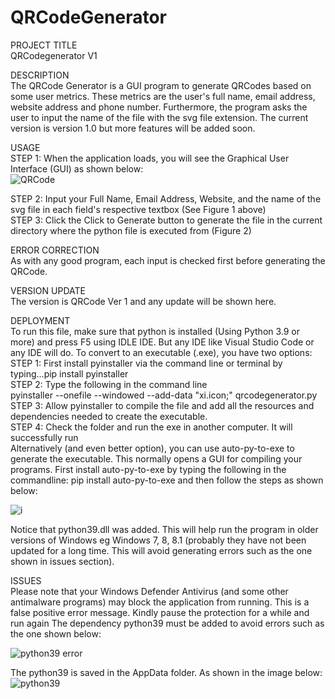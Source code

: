 # QRCodeGenerator

PROJECT TITLE </br>
QRCodegenerator V1

DESCRIPTION</br>
The QRCode Generator is a GUI program to generate QRCodes based on some user metrics. These metrics are the user's full name, email address, website address and phone number. Furthermore, the program asks the user to input the name of the file with the svg file extension. The current version is version 1.0 but more features will be added soon.</br>

USAGE</br>
STEP 1: When the application loads, you will see the Graphical User Interface (GUI) as shown below:</br>
![QRCode](https://github.com/Amuche460/BMICALCULATOR/assets/143182420/d2d88df9-90af-49ef-ae0c-c73b2615190c)

STEP 2: Input your Full Name, Email Address, Website, and the name of the svg file in each field's respective textbox (See Figure 1 above)</br>
STEP 3: Click the Click to Generate button to generate the file in the current directory where the python file is executed from (Figure 2)</br>

ERROR CORRECTION</br>
As with any good program, each input is checked first before  generating the QRCode.</br>

VERSION UPDATE</br>
The version is QRCode Ver 1 and any update will be shown here.  </br>

DEPLOYMENT</br>
To run this file, make sure that python is installed (Using Python 3.9 or more) and press F5 using IDLE IDE. But any IDE like Visual Studio Code or any IDE will do.
To convert to an executable (.exe), you have two options: </br>
STEP 1: First install pyinstaller via the command line or terminal by typing...pip install pyinstaller</br>
STEP 2: Type the following in the command line</br>
pyinstaller --onefile --windowed --add-data "xi.icon;" qrcodegenerator.py
STEP 3: Allow pyinstaller to compile the file and add all the resources and dependencies needed to create the executable.</br>
STEP 4: Check the folder and run the exe in another computer. It will successfully run</br>
Alternatively (and even better option), you can use auto-py-to-exe to generate the executable. This normally opens a GUI for compiling your programs. First install auto-py-to-exe by typing the following in the commandline: pip install auto-py-to-exe and then follow the steps as shown below:</br>

![i](https://github.com/Amuche460/BMICALCULATOR/assets/143182420/9d574b6c-5248-4a64-81c9-045f740f7ff6)

Notice that python39.dll was added. This will help run the program in older versions of Windows eg Windows 7, 8, 8.1 (probably they have not been updated for a long time. This will avoid generating errors such as the one shown in issues section).</br> 

ISSUES</br>
Please note that your Windows Defender Antivirus (and some other antimalware programs) may block the application from running. This is a false positive error message. Kindly pause the protection for a while and run again
The dependency python39 must be added to avoid errors such as the one shown below:</br>

![python39 error](https://github.com/Amuche460/BMICALCULATOR/assets/143182420/7e5dc13c-4a0f-485b-b97e-ce1ae34e3fc4)

The python39 is saved in the AppData folder. As shown in the image below:</br>
![python39](https://github.com/Amuche460/BMICALCULATOR/assets/143182420/e1f23b6d-f9f0-4446-83b2-03c7666c14fe)




